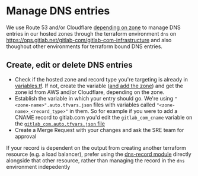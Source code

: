 # Manage DNS entries

We use Route 53 and/or Cloudflare [depending on zone](https://ops.gitlab.net/gitlab-com/gl-infra/terraform-modules/dns-record/-/blob/master/zones.json) to manage DNS entries in our hosted zones through the terraform
environment `dns` on https://ops.gitlab.net/gitlab-com/gitlab-com-infrastructure and also thoughout other environments for terraform bound DNS entries.

## Create, edit or delete DNS entries

- Check if the hosted zone and record type you're targeting is already in
[variables.tf](https://ops.gitlab.net/gitlab-com/gitlab-com-infrastructure/blob/master/environments/dns/variables.tf).
If not, create the variable ([and add the zone](https://ops.gitlab.net/gitlab-com/gl-infra/terraform-modules/dns-record#zone-configuration)) and get the zone id from AWS and/or Cloudflare, depending on the zone.
- Establish the variable in which your entry should go. We're using
`"<zone-name>".auto.tfvars.json` files with variables called
`"<zone-name>_<record_type>"` in them. So for example if you were to add a CNAME
record to gitlab.com you'd edit the `gitlab_com_cname` variable on the
[`gitlab_com.auto.tfvars.json` file](https://ops.gitlab.net/gitlab-com/gitlab-com-infrastructure/blob/master/environments/dns/gitlab_com.auto.tfvars.json)
- Create a Merge Request with your changes and ask the SRE team for approval

If your record is dependent on the output from creating another terraform resource (e.g. a load balancer), prefer using the [dns-record module](https://ops.gitlab.net/gitlab-com/gl-infra/terraform-modules/dns-record) directly alongside that other resource, rather than managing the record in the `dns` environment indepedently
